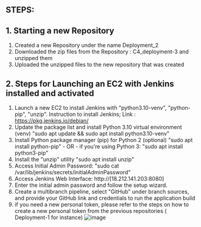 


## STEPS:

## 1. Starting a new Repository
1. Created a new Repository under the name Deployment_2
2. Downloaded the zip files from the Repository : C4_deployment-3 and unzipped them
3. Uploaded the unzipped files to the new repository that was created

## 2. Steps for Launching an EC2 with Jenkins installed and activated
1. Launch a new EC2 to install Jenkins with "python3.10-venv", "python-pip", "unzip". Instruction to install Jenkins; Link : https://pkg.jenkins.io/debian/
2. Update the package list and install Python 3.10 virtual environment (venv)
"sudo apt update && sudo apt install python3.10-venv"
3. Install Python package manager (pip) for Python 2 (optional)
"sudo apt install python-pip"  - OR - if you're using Python 3: "sudo apt install python3-pip"
4. Install the "unzip" utility "sudo apt install unzip"
5. Access Initial Admin Password: "sudo cat /var/lib/jenkins/secrets/initialAdminPassword"
6. Access Jenkins Web Interface: http://[18.212.141.203:8080]
7. Enter the initial admin password and follow the setup wizard.
8. Create a multibranch pipeline, select "GitHub" under branch sources, and provide your GitHub link and credentials to run the application build
9. if you need a new personal token, please refer to the steps on how to create a new personal token from the previous repositories ( Deployment-1 for instance)
![image](https://github.com/SaraGurungLABS01/Deployment_3/assets/140760966/23820817-5e5d-4d85-9a98-2ca0f0f81dce)






